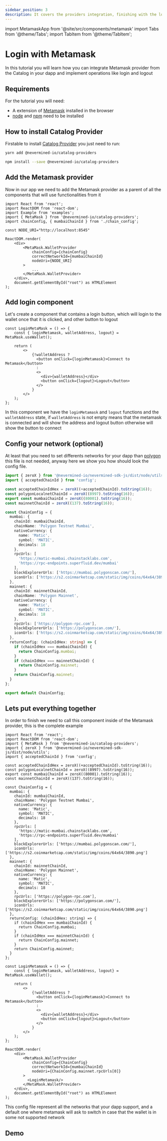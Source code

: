 ```yaml
---
sidebar_position: 3
description: It covers the providers integration, finishing with the login and logout with your Metamask wallet provider.
---
```


import MetamaskApp from '@site/src/components/metamask'
import Tabs from '@theme/Tabs';
import TabItem from '@theme/TabItem';

# Login with Metamask
In this tutorial you will learn how you can integrate Metamask provider from the Catalog in your dapp and implement operations like login and logout

## Requirements
For the tutorial you will need:

- A extension of [Metamask](https://metamask.io/) installed in the browser
- [node](https://nodejs.org/en/) and [npm](https://docs.npmjs.com/downloading-and-installing-node-js-and-npm) need to be installed

## How to install Catalog Provider
Firstable to install [Catalog Provider](../catalog/providers/README.md) you just need to run:

<Tabs>
  <TabItem label="yarn" value="yarn" default>

```bash
yarn add @nevermined-io/catalog-providers
```

  </TabItem>
  <TabItem label="npm" value="npm">

```bash
npm install --save @nevermined-io/catalog-providers
```
  </TabItem>
</Tabs>

## Add the Metamask provider
Now in our app we need to add the Metamask provider as a parent of all the components that will use functionalities from it

```tsx
import React from 'react';
import ReactDOM from 'react-dom';
import Example from 'examples';
import { MetaMask } from '@nevermined-io/catalog-providers';
import chainConfig, { mumbaiChainId } from './chain_config';

const NODE_URI="http://localhost:8545"

ReactDOM.render(
    <div>
        <MetaMask.WalletProvider
            chainConfig={chainConfig}
            correctNetworkId={mumbaiChainId}
            nodeUri={NODE_URI}
        >
            ...
        </MetaMask.WalletProvider>
    </div>,
    document.getElementById("root") as HTMLElement
);
```

## Add login component
Let's create a component that contains a login button, which will login to the wallet once that it is clicked, and other button to logout

```tsx
const LoginMetaMask = () => {
    const { loginMetamask, walletAddress, logout} = MetaMask.useWallet();

    return (
        <>
            {!walletAddress ?
              <button onClick={loginMetamask}>Connect to Metamask</button>
              : 
              <>
                <div>{walletAddress}</div>
                <button onClick={logout}>Logout</button>
              </>
            }
        </>
    );
};
```

In this component we have the `loginMetamask` and `logout` functions and the `walletAddress` state, if `walletAddress` is not empty means that the metamask is connected and will show the address and logout button otherwise will show the button to connect

## Config your network (optional)
At least that you need to set differents networks for your dapp than [polygon](https://polygon.technology/) this file is not needed, anyway here we show you how should look the config file.

```ts
import { zeroX } from '@nevermined-io/nevermined-sdk-js/dist/node/utils';
import { acceptedChainId } from 'config';

const acceptedChainIdHex = zeroX((+acceptedChainId).toString(16));
const polygonLocalnetChainId = zeroX((8997).toString(16));
export const mumbaiChainId = zeroX((80001).toString(16));
const mainnetChainId = zeroX((137).toString(16));

const ChainConfig = {
  mumbai: {
    chainId: mumbaiChainId,
    chainName: 'Polygon Testnet Mumbai',
    nativeCurrency: {
      name: 'Matic',
      symbol: 'MATIC',
      decimals: 18
    },
    rpcUrls: [
      'https://matic-mumbai.chainstacklabs.com',
      'https://rpc-endpoints.superfluid.dev/mumbai'
    ],
    blockExplorerUrls: ['https://mumbai.polygonscan.com/'],
    iconUrls: ['https://s2.coinmarketcap.com/static/img/coins/64x64/3890.png']
  },
  mainnet: {
    chainId: mainnetChainId,
    chainName: 'Polygon Mainnet',
    nativeCurrency: {
      name: 'Matic',
      symbol: 'MATIC',
      decimals: 18
    },
    rpcUrls: ['https://polygon-rpc.com'],
    blockExplorerUrls: ['https://polygonscan.com/'],
    iconUrls: ['https://s2.coinmarketcap.com/static/img/coins/64x64/3890.png']
  },
  returnConfig: (chainIdHex: string) => {
    if (chainIdHex === mumbaiChainId) {
      return ChainConfig.mumbai;
    }
    if (chainIdHex === mainnetChainId) {
      return ChainConfig.mainnet;
    }
    return ChainConfig.mainnet;
  }
};

export default ChainConfig;
```

## Lets put everything together
In order to finish we need to call this component inside of the Metamask provider, this is the complete example

```tsx
import React from 'react';
import ReactDOM from 'react-dom';
import { MetaMask } from '@nevermined-io/catalog-providers';
import { zeroX } from '@nevermined-io/nevermined-sdk-js/dist/node/utils';
import { acceptedChainId } from 'config';

const acceptedChainIdHex = zeroX((+acceptedChainId).toString(16));
const polygonLocalnetChainId = zeroX((8997).toString(16));
export const mumbaiChainId = zeroX((80001).toString(16));
const mainnetChainId = zeroX((137).toString(16));

const ChainConfig = {
  mumbai: {
    chainId: mumbaiChainId,
    chainName: 'Polygon Testnet Mumbai',
    nativeCurrency: {
      name: 'Matic',
      symbol: 'MATIC',
      decimals: 18
    },
    rpcUrls: [
      'https://matic-mumbai.chainstacklabs.com',
      'https://rpc-endpoints.superfluid.dev/mumbai'
    ],
    blockExplorerUrls: ['https://mumbai.polygonscan.com/'],
    iconUrls: ['https://s2.coinmarketcap.com/static/img/coins/64x64/3890.png']
  },
  mainnet: {
    chainId: mainnetChainId,
    chainName: 'Polygon Mainnet',
    nativeCurrency: {
      name: 'Matic',
      symbol: 'MATIC',
      decimals: 18
    },
    rpcUrls: ['https://polygon-rpc.com'],
    blockExplorerUrls: ['https://polygonscan.com/'],
    iconUrls: ['https://s2.coinmarketcap.com/static/img/coins/64x64/3890.png']
  },
  returnConfig: (chainIdHex: string) => {
    if (chainIdHex === mumbaiChainId) {
      return ChainConfig.mumbai;
    }
    if (chainIdHex === mainnetChainId) {
      return ChainConfig.mainnet;
    }
    return ChainConfig.mainnet;
  }
};

const LoginMetamask = () => {
    const { loginMetamask, walletAddress, logout} = MetaMask.useWallet();

    return (
        <>
            {!walletAddress ?
              <button onClick={loginMetamask}>Connect to Metamask</button>
              : 
              <>
                <div>{walletAddress}</div>
                <button onClick={logout}>Logout</button>
              </>
            }
        </>
    );
};

ReactDOM.render(
    <div>
        <MetaMask.WalletProvider
            chainConfig={ChainConfig}
            correctNetworkId={mumbaiChainId}
            nodeUri={ChainConfig.mainnet.rpcUrls[0]}
        >
          <LoginMetamask/>
        </MetaMask.WalletProvider>
    </div>,
    document.getElementById("root") as HTMLElement
);
```

This config file represent all the networks that your dapp support, and a default one where metamask will ask to switch in case that the wallet is in some not supported network

## Demo

<MetamaskApp/>